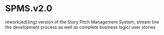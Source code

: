 # SPMS.v2.0
rework(ed)(ing) version of the Story Pitch Management System, stream line the development process as well as complete business logic/ user stories
